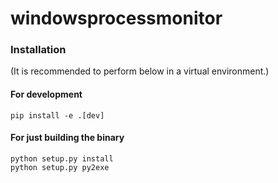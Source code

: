 # windowsprocessmonitor

### Installation

(It is recommended to perform below in a virtual environment.)

#### For development
```
pip install -e .[dev]
```

#### For just building the binary
```
python setup.py install
python setup.py py2exe
```
